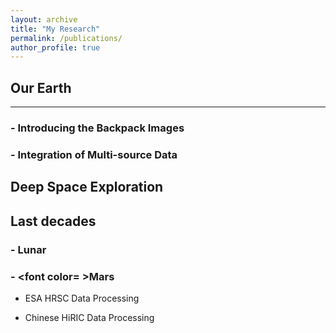 ```yaml
---
layout: archive
title: "My Research"
permalink: /publications/
author_profile: true
---
```



## Our Earth
---
### - Introducing the Backpack Images

### - Integration of Multi-source Data

## Deep Space Exploration
Last decades
---
### - Lunar

### - <font color= >Mars
- ESA HRSC Data Processing

- Chinese HiRIC  Data Processing

